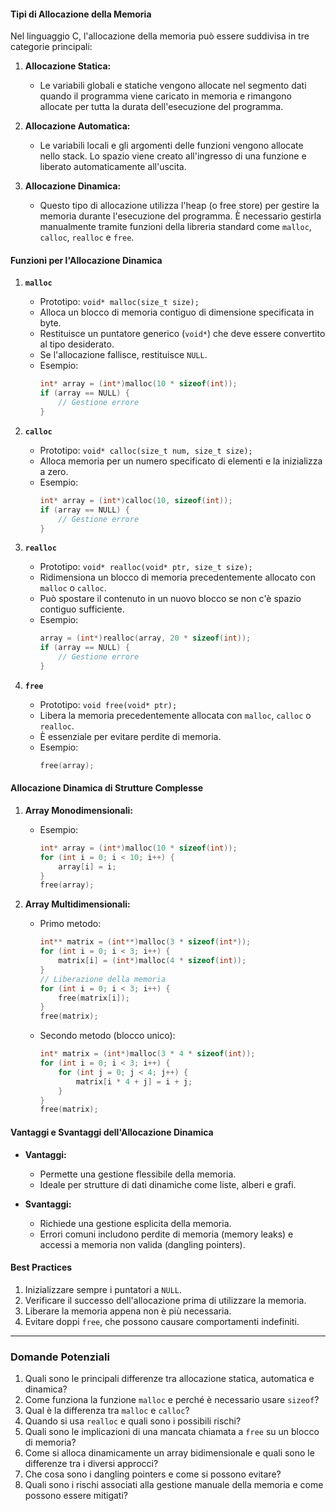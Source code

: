 #### Tipi di Allocazione della Memoria

Nel linguaggio C, l'allocazione della memoria può essere suddivisa in tre categorie principali:

1. **Allocazione Statica:**
   - Le variabili globali e statiche vengono allocate nel segmento dati quando il programma viene caricato in memoria e rimangono allocate per tutta la durata dell'esecuzione del programma.

2. **Allocazione Automatica:**
   - Le variabili locali e gli argomenti delle funzioni vengono allocate nello stack. Lo spazio viene creato all'ingresso di una funzione e liberato automaticamente all'uscita.

3. **Allocazione Dinamica:**
   - Questo tipo di allocazione utilizza l'heap (o free store) per gestire la memoria durante l'esecuzione del programma. È necessario gestirla manualmente tramite funzioni della libreria standard come `malloc`, `calloc`, `realloc` e `free`.

#### Funzioni per l'Allocazione Dinamica

1. **`malloc`**
   - Prototipo: `void* malloc(size_t size);`
   - Alloca un blocco di memoria contiguo di dimensione specificata in byte.
   - Restituisce un puntatore generico (`void*`) che deve essere convertito al tipo desiderato.
   - Se l'allocazione fallisce, restituisce `NULL`.
   - Esempio:
     ```c
     int* array = (int*)malloc(10 * sizeof(int));
     if (array == NULL) {
         // Gestione errore
     }
     ```

2. **`calloc`**
   - Prototipo: `void* calloc(size_t num, size_t size);`
   - Alloca memoria per un numero specificato di elementi e la inizializza a zero.
   - Esempio:
     ```c
     int* array = (int*)calloc(10, sizeof(int));
     if (array == NULL) {
         // Gestione errore
     }
     ```

3. **`realloc`**
   - Prototipo: `void* realloc(void* ptr, size_t size);`
   - Ridimensiona un blocco di memoria precedentemente allocato con `malloc` o `calloc`.
   - Può spostare il contenuto in un nuovo blocco se non c'è spazio contiguo sufficiente.
   - Esempio:
     ```c
     array = (int*)realloc(array, 20 * sizeof(int));
     if (array == NULL) {
         // Gestione errore
     }
     ```

4. **`free`**
   - Prototipo: `void free(void* ptr);`
   - Libera la memoria precedentemente allocata con `malloc`, `calloc` o `realloc`.
   - È essenziale per evitare perdite di memoria.
   - Esempio:
     ```c
     free(array);
     ```

#### Allocazione Dinamica di Strutture Complesse

1. **Array Monodimensionali:**
   - Esempio:
     ```c
     int* array = (int*)malloc(10 * sizeof(int));
     for (int i = 0; i < 10; i++) {
         array[i] = i;
     }
     free(array);
     ```

2. **Array Multidimensionali:**
   - Primo metodo:
     ```c
     int** matrix = (int**)malloc(3 * sizeof(int*));
     for (int i = 0; i < 3; i++) {
         matrix[i] = (int*)malloc(4 * sizeof(int));
     }
     // Liberazione della memoria
     for (int i = 0; i < 3; i++) {
         free(matrix[i]);
     }
     free(matrix);
     ```
   - Secondo metodo (blocco unico):
     ```c
     int* matrix = (int*)malloc(3 * 4 * sizeof(int));
     for (int i = 0; i < 3; i++) {
         for (int j = 0; j < 4; j++) {
             matrix[i * 4 + j] = i + j;
         }
     }
     free(matrix);
     ```

#### Vantaggi e Svantaggi dell'Allocazione Dinamica

- **Vantaggi:**
  - Permette una gestione flessibile della memoria.
  - Ideale per strutture di dati dinamiche come liste, alberi e grafi.

- **Svantaggi:**
  - Richiede una gestione esplicita della memoria.
  - Errori comuni includono perdite di memoria (memory leaks) e accessi a memoria non valida (dangling pointers).

#### Best Practices

1. Inizializzare sempre i puntatori a `NULL`.
2. Verificare il successo dell'allocazione prima di utilizzare la memoria.
3. Liberare la memoria appena non è più necessaria.
4. Evitare doppi `free`, che possono causare comportamenti indefiniti.

---

### Domande Potenziali

1. Quali sono le principali differenze tra allocazione statica, automatica e dinamica?
2. Come funziona la funzione `malloc` e perché è necessario usare `sizeof`?
3. Qual è la differenza tra `malloc` e `calloc`?
4. Quando si usa `realloc` e quali sono i possibili rischi?
5. Quali sono le implicazioni di una mancata chiamata a `free` su un blocco di memoria?
6. Come si alloca dinamicamente un array bidimensionale e quali sono le differenze tra i diversi approcci?
7. Che cosa sono i dangling pointers e come si possono evitare?
8. Quali sono i rischi associati alla gestione manuale della memoria e come possono essere mitigati?


